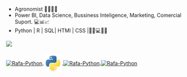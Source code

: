 - Agronomist 🍅🌽🌱🌾
- Power BI, Data Science, Bussiness Inteligence, Marketing, Comercial Suport. 💻📊📈
- Python | R | SQL| HTMl | CSS |💼📁💻👨‍💻

<div align="left">
  <a href="https://github.com/mferrazagro">
  
  <img height="120em" src="https://github-readme-stats.vercel.app/api/top-langs/?username=mferrazagro&layout=compact&langs_count=7&theme=dracula"/>
  </div>
  <div style="display: inline_block"><br>
  <img align="center" alt="Rafa-Python" height="40" width="40" src= "https://upload.wikimedia.org/wikipedia/commons/thumb/c/cf/New_Power_BI_Logo.svg/630px-New_Power_BI_Logo.svg.png">   
  <img align="center" alt="Rafa-Python" height="50" width="50" src="https://raw.githubusercontent.com/devicons/devicon/master/icons/python/python-original.svg">
  <img align="center" alt="Rafa-Python" height="30" width="40" src= "https://www.r-project.org/logo/Rlogo.svg">
  <img align="center" alt="Rafa-Python" height="50" width="50" src= "https://thumbs.dreamstime.com/z/%C3%ADcone-logo-design-ui-ou-ux-app-do-base-de-dados-do-sql-96842119.jpg">
